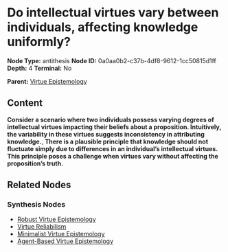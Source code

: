 # Do intellectual virtues vary between individuals, affecting knowledge uniformly?

**Node Type:** antithesis
**Node ID:** 0a0aa0b2-c37b-4df8-9612-1cc50815d1ff
**Depth:** 4
**Terminal:** No

**Parent:** [Virtue Epistemology](virtue-epistemology-synthesis-245d2186-db5b-4e1f-a57f-c28f35b4f87d.md)

## Content

**Consider a scenario where two individuals possess varying degrees of intellectual virtues impacting their beliefs about a proposition. Intuitively, the variability in these virtues suggests inconsistency in attributing knowledge.**, **There is a plausible principle that knowledge should not fluctuate simply due to differences in an individual’s intellectual virtues. This principle poses a challenge when virtues vary without affecting the proposition’s truth.**

## Related Nodes

### Synthesis Nodes

- [Robust Virtue Epistemology](robust-virtue-epistemology-synthesis-7774e7c5-1d38-446e-8ba3-04cc4e53ac0b.md)
- [Virtue Reliabilism](virtue-reliabilism-synthesis-5e495d62-91da-4c42-a249-6455fa41a92e.md)
- [Minimalist Virtue Epistemology](minimalist-virtue-epistemology-synthesis-ff887b2e-39ea-4c5b-9b6f-54c662563c70.md)
- [Agent-Based Virtue Epistemology](agent-based-virtue-epistemology-synthesis-51a66e3b-e788-48fb-8e7d-9402812c21af.md)
